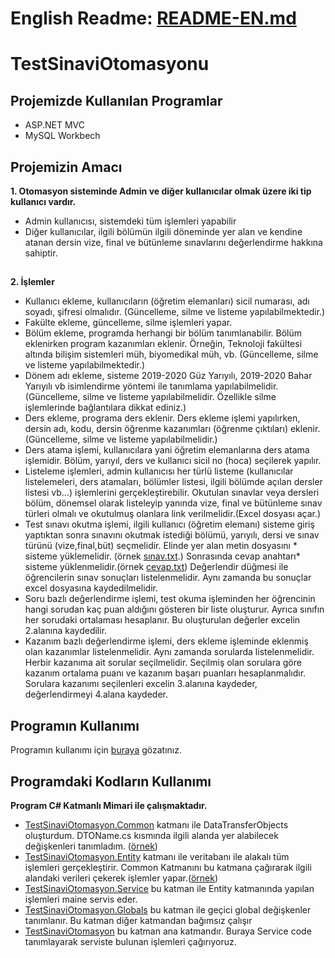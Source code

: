 # English Readme: [README-EN.md](https://github.com/yemrecoskun/TestSinaviOtomasyonu/blob/master/README-EN.md)
# TestSinaviOtomasyonu
## Projemizde Kullanılan Programlar 
- ASP.NET MVC
- MySQL Workbech
## Projemizin Amacı

 <b> 1. Otomasyon sisteminde Admin ve diğer kullanıcılar olmak üzere iki tip kullanıcı vardır.</b>
- Admin kullanıcısı, sistemdeki tüm işlemleri yapabilir
- Diğer kullanıcılar, ilgili bölümün ilgili döneminde yer alan ve kendine atanan dersin
vize, final ve bütünleme sınavlarını değerlendirme hakkına sahiptir.
##
  <b>2. İşlemler</b>
- Kullanıcı ekleme, kullanıcıların (öğretim elemanları) sicil numarası, adı soyadı,
şifresi olmalıdır. (Güncelleme, silme ve listeme yapılabilmektedir.)
- Fakülte ekleme, güncelleme, silme işlemleri yapar.
- Bölüm ekleme, programda herhangi bir bölüm tanımlanabilir. Bölüm eklenirken
program kazanımları eklenir. Örneğin, Teknoloji fakültesi altında bilişim sistemleri müh,
biyomedikal müh, vb. (Güncelleme, silme ve listeme yapılabilmektedir.)
- Dönem adı ekleme, sisteme 2019-2020 Güz Yarıyılı, 2019-2020 Bahar Yarıyılı vb
isimlendirme yöntemi ile tanımlama yapılabilmelidir. (Güncelleme, silme ve listeme
yapılabilmelidir. Özellikle silme işlemlerinde bağlantılara dikkat ediniz.)
- Ders ekleme, programa ders eklenir. Ders ekleme işlemi yapılırken, dersin adı,
kodu, dersin öğrenme kazanımları (öğrenme çıktıları) eklenir.(Güncelleme, silme ve listeme
yapılabilmelidir.)
- Ders atama işlemi, kullanıcılara yani öğretim elemanlarına ders atama işlemidir.
Bölüm, yarıyıl, ders ve kullanıcı sicil no (hoca) seçilerek yapılır.
- Listeleme işlemleri, admin kullanıcısı her türlü listeme (kullanıcılar listelemeleri, ders
atamaları, bölümler listesi, ilgili bölümde açılan dersler listesi vb...) işlemlerini
gerçekleştirebilir. Okutulan sınavlar veya dersleri bölüm, dönemsel olarak
listeleyip yanında vize, final ve bütünleme sınav türleri olmalı ve okutulmuş olanlara
link verilmelidir.(Excel dosyası açar.)
- Test sınavı okutma işlemi, ilgili kullanıcı (öğretim elemanı) sisteme giriş yaptıktan
sonra sınavını okutmak istediği bölümü, yarıyılı, dersi ve sınav türünü (vize,final,büt)
seçmelidir. Elinde yer alan metin dosyasını * sisteme yüklemelidir. (örnek [sınav.txt](https://github.com/yemrecoskun/TestSinaviOtomasyonu/blob/master/sinavsonuclari.txt).)
Sonrasında cevap anahtarı* sisteme yüklenmelidir.(örnek [cevap.txt](https://github.com/yemrecoskun/TestSinaviOtomasyonu/blob/master/cevapanahtari.txt))
Değerlendir düğmesi ile öğrencilerin sınav sonuçları listelenmelidir. Aynı zamanda bu sonuçlar excel dosyasına kaydedilmelidir.
- Soru bazlı değerlendirme işlemi, test okuma işleminden her öğrencinin hangi
sorudan kaç puan aldığını gösteren bir liste oluşturur. Ayrıca sınıfın her
sorudaki ortalaması hesaplanır. Bu oluşturulan değerler excelin 2.alanına kaydedilir.
- Kazanım bazlı değerlendirme işlemi, ders ekleme işleminde eklenmiş olan
kazanımlar listelenmelidir. Aynı zamanda sorularda listelenmelidir. Herbir kazanıma
ait sorular seçilmelidir. Seçilmiş olan sorulara göre kazanım ortalama puanı ve kazanım
başarı puanları hesaplanmalıdır. Sorulara kazanımı seçilenleri excelin 3.alanına kaydeder, değerlendirmeyi 4.alana kaydeder.
## Programın Kullanımı
Programın kullanımı için [buraya](https://github.com/yemrecoskun/TestSinaviOtomasyonu/blob/master/help.pdf) gözatınız.
## Programdaki Kodların Kullanımı
<b> Program C# Katmanlı Mimari ile çalışmaktadır.</b>
- [TestSinaviOtomasyon.Common](https://github.com/yemrecoskun/TestSinaviOtomasyonu/tree/master/TestSinaviOtomasyon/TestSinaviOtomasyon.Common) katmanı ile DataTransferObjects oluşturdum. DTOName.cs kısmında ilgili alanda yer alabilecek değişkenleri tanımladım. ([örnek](https://github.com/yemrecoskun/TestSinaviOtomasyonu/blob/master/TestSinaviOtomasyon/TestSinaviOtomasyon.Common/DataTransferObjects/DTOBolum.cs))
- [TestSinaviOtomasyon.Entity](https://github.com/yemrecoskun/TestSinaviOtomasyonu/tree/master/TestSinaviOtomasyon/TestSinaviOtomasyon.Entity)  katmanı ile veritabanı ile alakalı tüm işlemleri gerçekleştirir. Common Katmanını bu katmana çağırarak ilgili alandaki verileri çekerek işlemler yapar.([örnek](https://github.com/yemrecoskun/TestSinaviOtomasyonu/blob/master/TestSinaviOtomasyon/TestSinaviOtomasyon.Entity/EBolum.cs))
- [TestSinaviOtomasyon.Service](https://github.com/yemrecoskun/TestSinaviOtomasyonu/blob/master/TestSinaviOtomasyon/TestSinaviOtomasyon.Service/Service.cs) bu katman ile Entity katmanında yapılan işlemleri maine servis eder.
- [TestSinaviOtomasyon.Globals](https://github.com/yemrecoskun/TestSinaviOtomasyonu/blob/master/TestSinaviOtomasyon/TestSinaviOtomasyon.Globals/Globals.cs) bu katman ile geçici global değişkenler tanımlanır. Bu katman diğer katmandan bağımsız çalışır
- [TestSinaviOtomasyon](https://github.com/yemrecoskun/TestSinaviOtomasyonu/blob/master/TestSinaviOtomasyon/TestSinaviOtomasyon/Controllers/HomeController.cs) bu katman ana katmandır. Buraya Service code tanımlayarak serviste bulunan işlemleri çağırıyoruz. 
